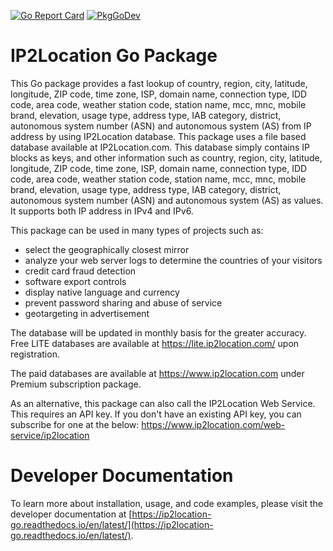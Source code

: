 [![Go Report Card](https://goreportcard.com/badge/github.com/ip2location/ip2location-go/v9)](https://goreportcard.com/report/github.com/ip2location/ip2location-go/v9)
[![PkgGoDev](https://pkg.go.dev/badge/github.com/ip2location/ip2location-go/v9)](https://pkg.go.dev/github.com/ip2location/ip2location-go/v9)

# IP2Location Go Package

This Go package provides a fast lookup of country, region, city, latitude, longitude, ZIP code, time zone, ISP, domain name, connection type, IDD code, area code, weather station code, station name, mcc, mnc, mobile brand, elevation, usage type, address type, IAB category, district, autonomous system number (ASN) and autonomous system (AS) from IP address by using IP2Location database. This package uses a file based database available at IP2Location.com. This database simply contains IP blocks as keys, and other information such as country, region, city, latitude, longitude, ZIP code, time zone, ISP, domain name, connection type, IDD code, area code, weather station code, station name, mcc, mnc, mobile brand, elevation, usage type, address type, IAB category, district, autonomous system number (ASN) and autonomous system (AS) as values. It supports both IP address in IPv4 and IPv6.

This package can be used in many types of projects such as:

 - select the geographically closest mirror
 - analyze your web server logs to determine the countries of your visitors
 - credit card fraud detection
 - software export controls
 - display native language and currency 
 - prevent password sharing and abuse of service 
 - geotargeting in advertisement

The database will be updated in monthly basis for the greater accuracy. Free LITE databases are available at https://lite.ip2location.com/ upon registration.

The paid databases are available at https://www.ip2location.com under Premium subscription package.

As an alternative, this package can also call the IP2Location Web Service. This requires an API key. If you don't have an existing API key, you can subscribe for one at the below:
https://www.ip2location.com/web-service/ip2location

Developer Documentation
=====================

To learn more about installation, usage, and code examples, please visit the developer documentation at [https://ip2location-go.readthedocs.io/en/latest/](https://ip2location-go.readthedocs.io/en/latest/).